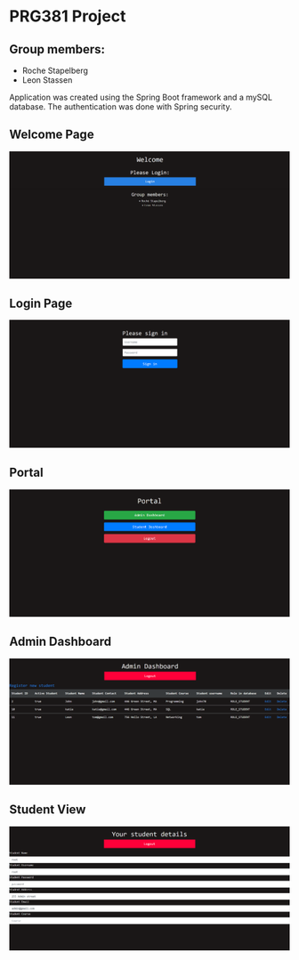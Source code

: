 # PRG381 Project
## Group members:
 - Roche Stapelberg
 - Leon Stassen

Application was created using the Spring Boot framework and a mySQL database. The authentication was done with Spring security.

## Welcome Page
![Home Page](/images/welcome.png)

## Login Page
![Login](/images/signin.png)

## Portal
![Portal](/images/portal.png)

## Admin Dashboard
![Admin](/images/admindash.png)

## Student View
![Student view](/images/studentview.png)
